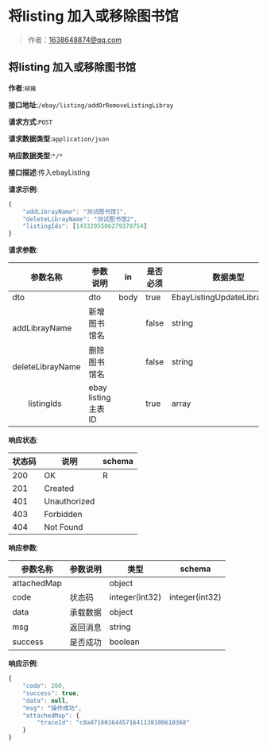 # 将listing 加入或移除图书馆

> 作者：1638648874@qq.com

## 将listing 加入或移除图书馆
**作者**:`胡雍`


**接口地址**:`/ebay/listing/addOrRemoveListingLibray`


**请求方式**:`POST`


**请求数据类型**:`application/json`


**响应数据类型**:`*/*`


**接口描述**:传入ebayListing


**请求示例**:


```javascript
{
	"addLibrayName": "测试图书馆1",
	"deleteLibrayName": "测试图书馆2",
	"listingIds": [1433295506279370754]
}
```




**请求参数**:


| 参数名称 | 参数说明 | in    | 是否必须 | 数据类型 | schema |
| -------- | -------- | ----- | -------- | -------- | ------ |
|dto|dto|body|true|EbayListingUpdateLibraryDTO|EbayListingUpdateLibraryDTO|
|&emsp;&emsp;addLibrayName|新增图书馆名||false|string||
|&emsp;&emsp;deleteLibrayName|删除图书馆名||false|string||
|&emsp;&emsp;listingIds|ebay listing 主表ID||true|array|integer|||


**响应状态**:


| 状态码 | 说明 | schema |
| -------- | -------- | ----- | 
|200|OK|R|
|201|Created||
|401|Unauthorized||
|403|Forbidden||
|404|Not Found|||


**响应参数**:


| 参数名称 | 参数说明 | 类型 | schema |
| -------- | -------- | ----- |----- | 
|attachedMap||object||
|code|状态码|integer(int32)|integer(int32)|
|data|承载数据|object||
|msg|返回消息|string||
|success|是否成功|boolean|||


**响应示例**:
```javascript
{
    "code": 200,
    "success": true,
    "data": null,
    "msg": "操作成功",
    "attachedMap": {
        "traceId": "c0a871601644571641138100610368"
    }
}
```